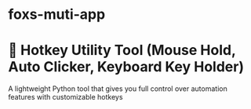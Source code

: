 # foxs-muti-app
# 🔧 Hotkey Utility Tool (Mouse Hold, Auto Clicker, Keyboard Key Holder)

A lightweight Python tool that gives you full control over automation features with customizable hotkeys
